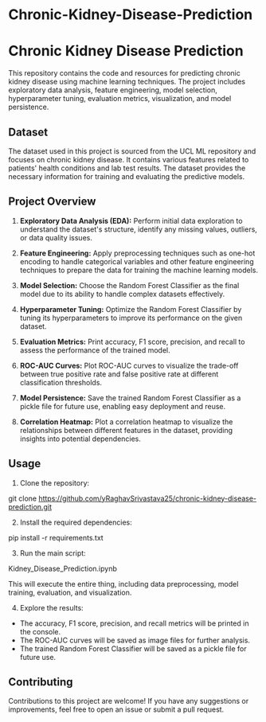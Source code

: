 # Chronic-Kidney-Disease-Prediction

# Chronic Kidney Disease Prediction

This repository contains the code and resources for predicting chronic kidney disease using machine learning techniques. The project includes exploratory data analysis, feature engineering, model selection, hyperparameter tuning, evaluation metrics, visualization, and model persistence.

## Dataset

The dataset used in this project is sourced from the UCL ML repository and focuses on chronic kidney disease. It contains various features related to patients' health conditions and lab test results. The dataset provides the necessary information for training and evaluating the predictive models.

## Project Overview

1. **Exploratory Data Analysis (EDA):** Perform initial data exploration to understand the dataset's structure, identify any missing values, outliers, or data quality issues.

2. **Feature Engineering:** Apply preprocessing techniques such as one-hot encoding to handle categorical variables and other feature engineering techniques to prepare the data for training the machine learning models.

3. **Model Selection:** Choose the Random Forest Classifier as the final model due to its ability to handle complex datasets effectively.

4. **Hyperparameter Tuning:** Optimize the Random Forest Classifier by tuning its hyperparameters to improve its performance on the given dataset.

5. **Evaluation Metrics:** Print accuracy, F1 score, precision, and recall to assess the performance of the trained model.

6. **ROC-AUC Curves:** Plot ROC-AUC curves to visualize the trade-off between true positive rate and false positive rate at different classification thresholds.

7. **Model Persistence:** Save the trained Random Forest Classifier as a pickle file for future use, enabling easy deployment and reuse.

8. **Correlation Heatmap:** Plot a correlation heatmap to visualize the relationships between different features in the dataset, providing insights into potential dependencies.

## Usage

1. Clone the repository:

git clone https://github.com/yRaghavSrivastava25/chronic-kidney-disease-prediction.git


2. Install the required dependencies:

pip install -r requirements.txt


3. Run the main script:

Kidney_Disease_Prediction.ipynb

This will execute the entire thing, including data preprocessing, model training, evaluation, and visualization.

4. Explore the results:

- The accuracy, F1 score, precision, and recall metrics will be printed in the console.
- The ROC-AUC curves will be saved as image files for further analysis.
- The trained Random Forest Classifier will be saved as a pickle file for future use.

## Contributing

Contributions to this project are welcome! If you have any suggestions or improvements, feel free to open an issue or submit a pull request.


